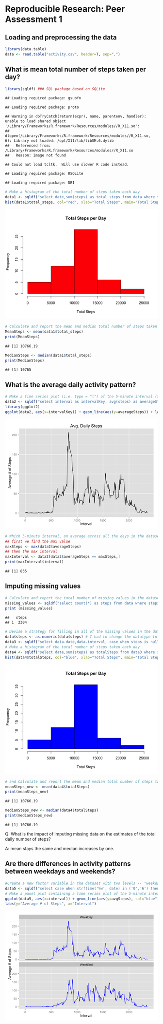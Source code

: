# Reproducible Research: Peer Assessment 1


## Loading and preprocessing the data

```r
library(data.table)
data <- read.table("activity.csv", header=T, sep=",")
```

## What is mean total number of steps taken per day?

```r
library(sqldf) ### SQL package based on SQLite
```

```
## Loading required package: gsubfn
```

```
## Loading required package: proto
```

```
## Warning in doTryCatch(return(expr), name, parentenv, handler): unable to load shared object '/Library/Frameworks/R.framework/Resources/modules//R_X11.so':
##   dlopen(/Library/Frameworks/R.framework/Resources/modules//R_X11.so, 6): Library not loaded: /opt/X11/lib/libSM.6.dylib
##   Referenced from: /Library/Frameworks/R.framework/Resources/modules//R_X11.so
##   Reason: image not found
```

```
## Could not load tcltk.  Will use slower R code instead.
```

```
## Loading required package: RSQLite
```

```
## Loading required package: DBI
```

```r
# Make a histogram of the total number of steps taken each day
data1 <- sqldf("select date,sum(steps) as total_steps from data where steps is not null group by 1")
hist(data1$total_steps, col="red", xlab="Total Steps", main="Total Steps per Day")
```

![](PA1_template_files/figure-html/unnamed-chunk-2-1.png)

```r
# Calculate and report the mean and median total number of steps taken per day
MeanSteps <- mean(data1$total_steps)
print(MeanSteps)
```

```
## [1] 10766.19
```

```r
MedianSteps <- median(data1$total_steps)
print(MedianSteps)
```

```
## [1] 10765
```
## What is the average daily activity pattern?

```r
# Make a time series plot (i.e. type = "l") of the 5-minute interval (x-axis) and the average number of steps taken, averaged across all days (y-axis)
data2 <- sqldf("select interval as intervalKey, avg(steps) as averageSteps from data where steps is not null group by 1")
library(ggplot2)
ggplot(data2, aes(x=intervalKey)) + geom_line(aes(y=averageSteps)) + labs(y="Average # of Steps", x="Interval") + ggtitle("Avg. Daily Steps")
```

![](PA1_template_files/figure-html/unnamed-chunk-3-1.png)

```r
# Which 5-minute interval, on average across all the days in the dataset, contains the maximum number of steps?
## first we find the max value
maxSteps <- max(data2$averageSteps)
## then the max interval
maxInterval <- data2[data2$averageSteps == maxSteps,]
print(maxInterval$interval)
```

```
## [1] 835
```
## Imputing missing values

```r
# Calculate and report the total number of missing values in the dataset (i.e. the total number of rows with NAs)
missing_values <- sqldf("select count(*) as steps from data where steps is null")
print (missing_values)
```

```
##   steps
## 1  2304
```

```r
# Devise a strategy for filling in all of the missing values in the dataset. The strategy does not need to be sophisticated. For example, you could use the mean/median for that day, or the mean for that 5-minute interval, etc. and Create a new dataset that is equal to the original dataset but with the missing data filled in.
data$steps <- as.numeric(data$steps) # I had to change the datatype to numeric
data3 <- sqldf("select data.date,data.interval, case when steps is null then averageSteps else steps end as steps from data inner join data2 on data.interval=data2.intervalKey")
# Make a histogram of the total number of steps taken each day
data4 <- sqldf("select date,sum(steps) as totalSteps from data3 where steps is not null group by 1")
hist(data4$totalSteps, col="blue", xlab="Total Steps", main="Total Steps per Day")
```

![](PA1_template_files/figure-html/unnamed-chunk-4-1.png)

```r
# and Calculate and report the mean and median total number of steps taken per day
meanSteps_new <- mean(data4$totalSteps)
print(meanSteps_new)
```

```
## [1] 10766.19
```

```r
medianSteps_new <- median(data4$totalSteps)
print(medianSteps_new)
```

```
## [1] 10766.19
```
Q: What is the impact of imputing missing data on the estimates of the total daily number of steps?

A: mean stays the same and median increases by one.

## Are there differences in activity patterns between weekdays and weekends?

```r
#Create a new factor variable in the dataset with two levels -- "weekday" and "weekend" indicating whether a given date is a weekday or weekend day.
data5 <- sqldf("select case when strftime('%w', date) in ('0','6') then 'WeekEnd' else 'WeekDay' end as dayType, interval, avg(steps) as avgSteps from data3 group by 1,2") # using strftime with %w for day of week (0 is Sunday 1 is Monday)
# Make a panel plot containing a time series plot of the 5-minute interval (x-axis) and the average number of steps taken, averaged across all weekday days or weekend days (y-axis)
ggplot(data5, aes(x=interval)) + geom_line(aes(y=avgSteps), col="blue") + facet_wrap(~dayType, ncol=1) +
labs(y="Average # of Steps", x="Interval")
```

![](PA1_template_files/figure-html/unnamed-chunk-5-1.png)





